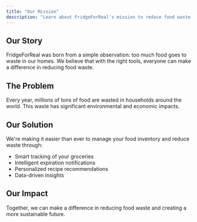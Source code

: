 ```yaml
---
title: "Our Mission"
description: "Learn about FridgeForReal's mission to reduce food waste and create a more sustainable future"
---
```


## Our Story

FridgeForReal was born from a simple observation: too much food goes to waste in our homes. We believe that with the right tools, everyone can make a difference in reducing food waste.

## The Problem

Every year, millions of tons of food are wasted in households around the world. This waste has significant environmental and economic impacts.

## Our Solution

We're making it easier than ever to manage your food inventory and reduce waste through:
- Smart tracking of your groceries
- Intelligent expiration notifications
- Personalized recipe recommendations
- Data-driven insights

## Our Impact

Together, we can make a difference in reducing food waste and creating a more sustainable future. 